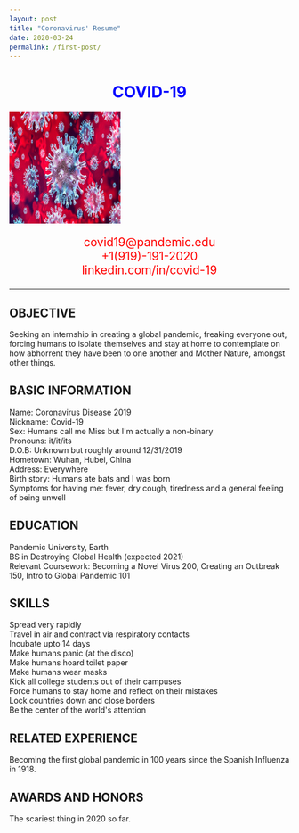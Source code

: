 ```yaml
---
layout: post
title: "Coronavirus' Resume"
date: 2020-03-24
permalink: /first-post/
---
```


<h1 style="text-align: center; color:blue">COVID-19</h1>
<img src="coronavirus.jpg" alt="Coronavirus" width="200" height="200" align="center">
<p style="font-size: 150%; text-align: center; color:red">
covid19@pandemic.edu
<br>+1(919)-191-2020
<br>linkedin.com/in/covid-19</p>
<hr>

<h2>OBJECTIVE</h2>
<p>
	Seeking an internship in creating a global pandemic, freaking everyone out, forcing humans to isolate themselves and stay at home to contemplate on how abhorrent they have been to one another and Mother Nature, amongst other things.
</p>

<h2>BASIC INFORMATION</h2>
<p>
	Name: Coronavirus Disease 2019  
	<br>Nickname: Covid-19
	<br>Sex: Humans call me Miss but I'm actually a non-binary
	<br>Pronouns: it/it/its
	<br>D.O.B: Unknown but roughly around 12/31/2019
	<br>Hometown: Wuhan, Hubei, China
	<br>Address: Everywhere
	<br>Birth story: Humans ate bats and I was born
	<br>Symptoms for having me: fever, dry cough, tiredness and a general feeling of being unwell
</p>

<h2>EDUCATION</h2>
<p>
	Pandemic University, Earth 
	<br>BS in Destroying Global Health (expected 2021)
	<br>Relevant Coursework: Becoming a Novel Virus 200, Creating an Outbreak 150, Intro to Global Pandemic 101  
	
</p>

<h2>SKILLS</h2>
<p>
	Spread very rapidly
	<br>Travel in air and contract via respiratory contacts
	<br>Incubate upto 14 days
	<br>Make humans panic (at the disco) 
	<br>Make humans hoard toilet paper
	<br>Make humans wear masks
	<br>Kick all college students out of their campuses
	<br>Force humans to stay home and reflect on their mistakes
	<br>Lock countries down and close borders 
	<br>Be the center of the world's attention
	
</p>

<h2>RELATED EXPERIENCE</h2>
<p>Becoming the first global pandemic in 100 years since the Spanish Influenza in 1918.</p>

<h2>AWARDS AND HONORS</h2>
<p>The scariest thing in 2020 so far.</p>



